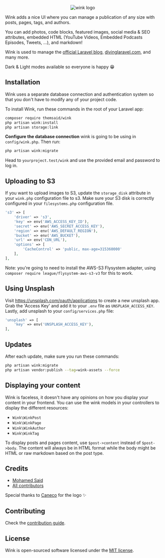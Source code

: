 <p align="center" width="100px" height="100px"><img src="https://i.pinimg.com/736x/6f/82/7a/6f827a6b8463364e3f481b3ecf3b4c96.jpg" alt="wink logo"></p>

Wink adds a nice UI where you can manage a publication of any size with posts, pages, tags, and authors.

You can add photos, code blocks, featured images, social media & SEO attributes, embedded HTML (YouTube Videos, Embedded Podcasts Episodes, Tweets, ...), and markdown!

Wink is used to manage the [official Laravel blog](https://blog.laravel.com), [divinglaravel.com](https://divinglaravel.com), and many more.

Dark & Light modes available so everyone is happy 😁

## Installation

Wink uses a separate database connection and authentication system so that you don't have to modify any of your project code.

To install Wink, run these commands in the root of your Laravel app:

```sh
composer require themsaid/wink
php artisan wink:install
php artisan storage:link
```

**Configure the database connection** wink is going to be using in `config/wink.php`. Then run:

```sh
php artisan wink:migrate
```

Head to `yourproject.test/wink` and use the provided email and password to log in.

## Uploading to S3

If you want to upload images to S3, update the `storage_disk` attribute in your `wink.php` configuration file to s3. Make sure your S3 disk is correctly configured in your `filesystems.php` configuration file.

```php
's3' => [
    'driver' => 's3',
    'key' => env('AWS_ACCESS_KEY_ID'),
    'secret' => env('AWS_SECRET_ACCESS_KEY'),
    'region' => env('AWS_DEFAULT_REGION'),
    'bucket' => env('AWS_BUCKET'),
    'url' => env('CDN_URL'),
    'options' => [
        'CacheControl' => 'public, max-age=315360000'
    ],
],
```

Note: you're going to need to install the AWS-S3 Flysystem adapter, using `composer require league/flysystem-aws-s3-v3` for this to work.

## Using Unsplash

Visit https://unsplash.com/oauth/applications to create a new unsplash app. Grab the 'Access Key' and add it to your `.env` file as `UNSPLASH_ACCESS_KEY`. Lastly, add unsplash to your `config/services.php` file:

```php
'unsplash' => [
    'key' => env('UNSPLASH_ACCESS_KEY'),
],
```

## Updates

After each update, make sure you run these commands:

```sh
php artisan wink:migrate
php artisan vendor:publish --tag=wink-assets --force
```

## Displaying your content

Wink is faceless, it doesn't have any opinions on how you display your content in your frontend. You can use the wink models in your controllers to display the different resources:

- `Wink\WinkPost`
- `Wink\WinkPage`
- `Wink\WinkAuthor`
- `Wink\WinkTag`

To display posts and pages content, use `$post->content` instead of `$post->body`. The content will always be in HTML format while the body might be HTML or raw markdown based on the post type.

## Credits

- [Mohamed Said](https://github.com/themsaid)
- [All contributors](https://github.com/themsaid/wink/contributors)

Special thanks to [Caneco](https://twitter.com/caneco) for the logo ✨

## Contributing

Check the [contribution guide](CONTRIBUTING.md).

## License

Wink is open-sourced software licensed under the [MIT license](https://opensource.org/licenses/MIT).
